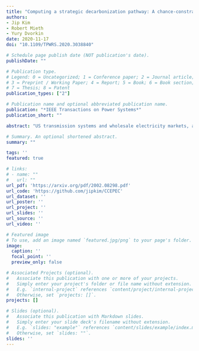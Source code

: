 ```yaml
---
title: "Computing a strategic decarbonization pathway: A chance-constrained equilibrium problem"
authors:
- Jip Kim
- Robert Mieth
- Yury Dvorkin
date: 2020-11-17
doi: "10.1109/TPWRS.2020.3038840"

# Schedule page publish date (NOT publication's date).
publishDate: ""

# Publication type.
# Legend: 0 = Uncategorized; 1 = Conference paper; 2 = Journal article;
# 3 = Preprint / Working Paper; 4 = Report; 5 = Book; 6 = Book section;
# 7 = Thesis; 8 = Patent
publication_types: ["2"]

# Publication name and optional abbreviated publication name.
publication: "*IEEE Transactions on Power Systems*"
publication_short: ""

abstract: "US transmission systems and wholesale electricity markets, albeit federally regulated, often span across multiple state jurisdictions. In this environment, state regulators can strategically exploit this techno-economic coupling to advance their clean energy policy goals at the expense of neighboring jurisdictions. This paper investigates strategic regulatory competition to understand its effect on achieving Renewable Portfolio Standards (RPS). We formulate a chance-constrained equilibrium problem with equilibrium constraints (CC-EPEC), which considers multiple state regulators, acting in coordination with in-state power companies, to implement RPS goals in the least-cost manner. To solve this CC-EPEC, we customize a Progressive Hedging (PH) algorithm. The case study uses the CC-EPEC and PH algorithm to analyze the effects of state regulatory competition in the ISO New England system."

# Summary. An optional shortened abstract.
summary: ""

tags: ''
featured: true

# links:
# - name: ""
#   url: ""
url_pdf: 'https://arxiv.org/pdf/2002.08298.pdf'
url_code: 'https://github.com/jipkim/CCEPEC' 
url_dataset: ''
url_poster: ''
url_project: ''
url_slides: ''
url_source: ''
url_video: ''

# Featured image
# To use, add an image named `featured.jpg/png` to your page's folder. 
image:
  caption: ''
  focal_point: ''
  preview_only: false

# Associated Projects (optional).
#   Associate this publication with one or more of your projects.
#   Simply enter your project's folder or file name without extension.
#   E.g. `internal-project` references `content/project/internal-project/index.md`.
#   Otherwise, set `projects: []`.
projects: []

# Slides (optional).
#   Associate this publication with Markdown slides.
#   Simply enter your slide deck's filename without extension.
#   E.g. `slides: "example"` references `content/slides/example/index.md`.
#   Otherwise, set `slides: ""`.
slides: ''
---
```

